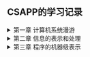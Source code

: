 ## CSAPP的学习记录

<details>
<summary> 第一章 计算机系统漫游</summary>

#### 引言

计算机系统是由**硬件**和**系统软件**组成的,它们共同工作来运行应用程序.

#### 1.1 信息就是位+上下文

hello程序的生命周期是从一个**源程序**开始的,即程序员通过编辑器创建并保存的文本文件,文件名是hello.c.也是一个比特序列.

区分不同数据对象的唯一方法是我们读到这些数据对象时的上下文.比如,在不同的上下文中,一个同样的字节序列可能表示一个整数,浮点数,字符串或者机器指令.

#### 1.2 程序被其他程序翻译成不同的格式

为了在系统上运行hello.c程序,每条C语句都必须被其他程序转化为一系列的低级机器语言指令.然后这些指令按照一种称为可执行目标程序的格式打好包,并以二进制磁盘文件的形式存放起来.目标程序也成为可执行目标文件.

在Unix系统上,从源文件到目标文件的转化是由编译器驱动程序完成的:

linux> gcc -o hello hello.c

![1](https://i.loli.net/2020/07/11/tavni1F3OQq9wZR.png)

#### 1.7 进程

一个CPU看上去都像是并发地执行多个进程,这是通过处理器在进程间切换来实现的.操作系统实现这种交错执行的进程称为**上下文切换.**]

操作系统保持跟踪进程运行所需的所有状态信息.这种状态,也就是**上下文**,包括很多信息,比如PC和寄存器文件的当前值,以及主存的内容.

#### 1.7.2 进程

一个进程实际上可以由多个称为线程的执行单元组成,每个线程都运行在进程的上下文中,并共享同样的代码和全局数据.

#### 1.7.3 虚拟内存

虚拟内存是一个抽象概念,它为每个进程提供了一个假象,即每个进程都在独占地使用主存.每个进程看见的内存都是一致的,称为虚拟地址空间.

虚拟地址空间由大量精确定义的区构成.

从最低的地址开始:

- 程序代码和数据
- 堆
- 共享库
- 栈
- 内核虚拟空间

#### 1.9.1 Amdahl定律

> S=1/(1-a+a/n)

主要观点:  要想显著加速整个系统,必须提升全系统中相当大的部分的速度.

#### 1.9.2 并发与并行

- 并发是指一个同时具有多个活动的系统,其目的是让计算机做的更多
- 并行则是指用并发来使一个系统运行得更快,目的是让计算机运行的更快.

主要是三个层次

- 线程级并发
- 指令级并行
- 单指令、多数据并行

#### 1.9.3 抽象

操作系统内核就是应用程序和硬件之间的媒介.它提供了三个基本的抽象:

1. 文件是对I/O设备的抽象
2. 虚拟内存是对主存和磁盘的抽象
3. 进程是处理器、主存和I/O设备的抽象.
</details>
<details>
<summary> 第二章 信息的表示和处理</summary>
> 孤立的一个位不是非常有用.但是,当把位组合在一起,再加上某种解释,即赋予不同的可能位模式以含义,就能够表示任何有限集合的元素.

#### intro

计算机的表示法是用有限数量的位来对一个数字编码,因此,但结果太大以至于不能表示时,某些计算就会溢出.

整数的表示虽然只能编码一个相对较小的数值范围,但是这种表示是准确的;

而浮点数虽然可以编码一个较大的数值范围,但是这种表示只是近似的.

#### 2.1.2 字数据大小

每台计算机都有一个字长,指明**指针数据**的标称大小.因为虚拟地址是以这样的一个字来编码的,所以字长决定的最重要的系统参数就是虚拟地址空间的最大大小.

使用确定大小的整数类型是程序员精确控制数据表示的最佳途径.其中包括ISO C99引入的int32_t和int64_t,分别为4字节和8字节.这样会有更好的移植性. 使用sizeof也是一种好方法.

#### 2.1.3 寻址和字节顺序

关于大小端的问题:

比如int x=0x1234567.

如果是大端法就是 01 23 45 67

小端法则是 67 45 23 01

大多数Intel兼容机都只有小端模式.

讲解程序代码: [show_byte.cpp](https://github.com/whhhite/skr_university_learning_record/blob/master/csapp/%E7%AC%AC%E4%BA%8C%E7%AB%A0/show_bytes.cpp)

##### 练习2.6:

len是不包括最后的\x00的.

##### 练习2.11:

inplace_swap这个函数是异或置换,所以中间值置0

#### 2.1.7 C语言中的位级运算

位级运算的一个常见应用是实现掩码运算，掩码是一个位模式。使用类似~0得到全1的掩码,这样的代码具有移植性.

##### 练习2.25:

length=0

0U-1=UMax,所以访问了非法地址. coredump

##### 练习2.26:

无符号数,小减大,会产生一个很大的无符号数.

#### 函数getpeername的安全漏洞

问题是由于数据类型的不匹配造成的:在一个地方是无符号数,另一个地方是有符号数.

##### 练习2.27

return (x+y)>=x 

##### 练习2.30

正溢出: x>=0 && y>=0 && (x+y)<0

负溢出: x<0 && y<0 && (x+y)>0

##### 练习2.32

x>0 y=INT_MIN,两者异号不判断溢出,但其实是溢出了.

[tsub_ok.cpp](https://github.com/whhhite/skr_university_learning_record/blob/master/csapp/%E7%AC%AC%E4%BA%8C%E7%AB%A0/show_bytes.cpp)

#### XDR库中的安全漏洞

问题是由于乘法溢出,导致复制的字节大于已分配的缓冲区的界限.

##### 练习2.37

由于uint64_t的强制类型转换,在asize这部分还不会溢出.

但是由于malloc的参数类型和是size_t,在这里还是会产生溢出.

应该修改成:

```
  uint64_t asize = ele_cnt * (uint64_t) ele_size;
  unsigned int asize2 = ele_cnt * ele_size;
  if (asize == asize2) {//执行分配 }
  else { //抛出异常}
```

#### 2.3.6 乘以常数

由于整数乘法比移位和加法的代价要大得多,许多C语言编译器试图以移位,加法和减法的组合消除很多整数乘以常数的情况.

如: x*14 则根据 14=2^3+2^2+2,编译器会重写成(x<<3)+(x<<2)+(x<<1)

##### 练习题2.42

见[div_16.cpp](https://github.com/whhhite/skr_university_learning_record/blob/master/csapp/%E7%AC%AC%E4%BA%8C%E7%AB%A0/div16.cpp)

##### 练习题2.46

A.对齐后得到结果是 0.00000000000000000000000[1100]

B.2^(-24)

C.运行了100个小时,有100 * 3600 * 10次,所以误差还是挺大的,大概0.343秒

D.差了686米

#### 2.4.2 IEEE浮点表示

V=(-1)^s × M × 2^E

将浮点数的位表示划分为三个字段

- 一个单独的符号位直接编码符号s
- k位的阶码字段 exp
- n位的小数字段frac

float中 s=1 k=8 n=23 

double中 s=1 k=11 n=52

分为三种情况:

1. 规格化的值

偏置值Bias=2^(k-1)-1

阶码的值 E=e-Bias

M=1+f,也叫做隐含的以1开头的表示

2. 非规划化的值

E=1-Bias

M=f

3. 特殊值

当阶码全为1,小数全为0则为无穷

小数非0时,则表示为NaN(Not a number)

#### 2.4.5 浮点运算

浮点加法有个最大的问题，就是不具有结合性，大数会把小的数字吃掉，这是因为舍入的原因。乘法也一样

##### 练习2.54

int转float 有可能被舍入,
</details>
<details>
<summary> 第三章 程序的机器级表示</summary>
#### 3.2.1 机器级代码

- 程序计数器(通常称为"PC",在x86-64中用%rip表示)给出将要执行的下一条指令在内存中的地址.
- 整数寄存器文件中包括16个命名的位置,分别存储64位的值.这些寄存器可以存储地址或整数数据
- 一组向量寄存器可以存放一个或多个整数或浮点数值

程序内存包含:程序的可执行机器代码,操作系统需要的一些信息,用来管理过程调用和返回的运行时栈,以及用户分配的内存块(比如说用malloc库函数分配的)



#### 3.4.1 操作数指示符

大多数指令有一个或多个操作数,指示出执行一个操作中要使用的源数据值,以及放置结果的目的位置.

各种不同的操作数的可能性被分为三种类型:

1. 立即值, 用来表示常数, 用$开头.可以直接写整数,汇编器会将其编译成对应的二进制格式.
2. 寄存器, 即寄存器的名称, 代表某个寄存器内部的值.
3. 内存引用, 代表某个内存地址的值, 也就是寻址或者说是取地址运算, 用括号包起来一个值, 这个值可以是常量, 取得的值或者是计算所得.

寻址的模式,最常用的形式是 

`计算出的内存地址 = 立即数偏移量 + Rb + Ri * s`



##### 练习题3.1

|      地址      |  值  |
| :------------: | :--: |
| 内存地址 0x100 | 0xFF |
| 内存地址 0x104 | 0xAB |
| 内存地址 0x108 | 0x13 |
| 内存地址 0x10C | 0x11 |

| 寄存器 |  值   |
| :----: | :---: |
|  %rax  | 0x100 |
|  %rcx  |  0x1  |
|  %rdx  |  0x3  |



|     操作数      |                              值                              |
| :-------------: | :----------------------------------------------------------: |
|      %rax       |                            0x100                             |
|      0x104      |                  表示寻绝对地址,结果是0xAB                   |
|     $0x108      |                          常量 0x108                          |
|     (%rax)      |        将%rax寄存器中的0x100当做地址寻址,结果是 0xFF         |
|     4(%rax)     | 表示基址+偏移量地址,为 %rax中的 0x100地址加0x4,即 0x104地址,结果为0xAB |
|  9(%rax, %rdx)  |    表示变址寻址, 为 9+ 0x100 + 0x3 = 0x10C, 所以值是0x11     |
| 260(%rcx, %rdx) |           同理地址是 260 + 1 + 3 = 0x108, 值是0x13           |
|  0xFC(,%rcx,4)  |       比例变址寻址,结果是 0xFC + 4 = 0x100, 值是 0xFF        |
| (%rax, %rdx, 4) |  带s的变址寻址,计算后的内存是 0x100 + 4*3 = 0x10C,值是0x11   |

#### 3.4.2 数据传送指令

##### MOV类

> 指令为: MOV  S , D
>
> 效果为: 传送 D<-S

在这里把S叫做源操作数, 把D叫做目的操作数.

MOV类由四条指令构成:**movb**,**movw**,**movl**,**movq**,区别是操作数大小不同.

x86-64限制了MOV的两个操作数都不能都是内存地址,如果要实现,就找寄存器当工具人. 

大多数情况中,MOV指令只会更新目的操作数指定的那些寄存器字节或内存位置.唯一例外是,**movl**指令以寄存器作为目的时,会把该寄存器的高位4字节设置为0.这是由于x86-64采用的惯例,即任何为寄存器生成的32位值得指令都会把该寄存器的高位部分置为0.

常规的movq命令只能处理32位的源操作数,将其符号扩展得到64位. 而movbsq可以直接将64位数作为源操作数, 但目的只能是寄存器.

关于MOVZ和MOVS,这两个指令都是在将较小的源值复制到较大的目的时使用.

区别在于MOVZ使用0来填充,而MOVS使用符号位来填充.

在MOVS中有个指令cltq,用于将%eax符号扩展到%rax,等价于movslq %eax,%rax.



##### 练习题3.3

`movb $0xF, (%ebx)`	内存引用的寄存器必须是4bytes，改成`movb $0xF, (%rbx)`
`movb %al, %sl`	没有叫做`sl`的寄存器,只有`sil`和`spl`.
`movl %eax, %rdx`	寄存器大小不匹配



##### 练习题3.4

|     src_t     |  dest_t  |                             指令                             |
| :-----------: | :------: | :----------------------------------------------------------: |
|     long      |   long   |          movq (%rdi),%rax; <br />move %rax, (%rsi)           |
|     char      |   int    | 扩展符号到32位,<br />movsbl (%rdi), %eax;<br />movl %eax, (%rsi) |
|     char      | unsigned |         movsbl (%rdi), %eax;<br />movl %eax, (%rsi)          |
| unsigned char |   long   | unsigned, 零扩展. 零扩展没有扩展到64位的指令,32位就相当于64位的零扩展了.<br />movzbl (%rdi), %rax<br />movq %rax, (%rsi) |
|      int      |   char   |  区别在第二步<br />movl (%rdi), %eax<br />movb %al, (%rsi)   |



##### 练习题3.5

不考虑编译优化的话是:

```
void decode1(long *xp, long *yp, long *zp){
	long temp1 = *xp;
	long temp2 = *yp;
	long temp3 = *zp;
	*yp = temp1;
	*zp = temp2;
	*xp = temp3;
}
```



#### 3.4.4 压入和弹出栈数据

从%rbp寄存器中压一个四字入栈的指令`pushq`可以分解为:

```popq可以分解为:
subq $8, %rsp
push %rbp, (%rsp)
```

`popq`可以分解为:

```
movq (%rsp), %rax
addq %$8, %rsp
```



#### 3.5.3 移位操作

移位量可以是一个立即数,或者放在单字节寄存器%cl上.

##### 练习3.9

```
// x in %rdi, n in %rsi
shift_left4_rightn:
    movq %rdi, %rax;
    salq  $4, %rax     # x <<= 4
    movq %esi, %ecx;
    sarq  %cl, %rax    # x >>= n
```

##### 练习3.10

```
long t1 = x | y;
long t2 = t1 >> 3;
long t3 = ~t2;
long t4 = z - t3;
```

##### 练习3.11:

用于置0.比move开销小.



#### 3.5.5 特殊的算术操作

`imulq`和`mulqs`: "单操作数"乘法指令,用于处理128位的乘积.其中一个参数必须在%rax中.结果用%rdx存高64位,用%rax存低64位.

`idivq`:这个是有符号数的除法指令, 操作数S是除数, 被除数固定使用%rax作为低64字节, %rdx作为高64字节. 除法进行完之后,商存储在%rax中, 而余数存储在%rdx中.

`cqto`: 这个指令没有操作数, 将%rdx的位设置为%rax的符号位



##### 练习3.12

把`cqto`改成把%rdx的位置为0;



#### 3.6.1条件码

1. CF 进位标志, 最近的操作使最高位产生进位
2. ZF 零标志, 最近的操作的结果得到0
3. SF 符号标志, 最近的操作结果是负数
4. OF 溢出标志, 最近的操作导致补码溢出,正负溢出都算



`CMP`和`TEST`只改变条件码,前者是减法,后者是与(检测正负0).

同时注意`CMP`的操作数与`SUB`是相反的.

`SET`和`JMP`都可以根据条件码进行判断操作.

##### 练习3.13

- ```
  cmpl  %esi, %edi
  setl  %al
  ```

  后缀 ‘l’ 和寄存器指示符表明是 32 位操作数，而且调用的是有符号的小于比较。所以 `data_t` 一定是 int 。

- ```
  cmpw  %si, %di
  setge %al
  ```

  后缀 ‘w’ 和寄存器指示符表明是 16 位操作数，而且调用的是有符号的大于等于。所以 `data_t` 一定是 short。

- ```
  cmpb  %sil, %dil
  setbe %al
  ```

  后缀 ‘b’ 和寄存器指示符表明是 8 位操作数，而且调用的是无符号小于等于。所以 `data_t` 一定是 unsigned char 。

- ```
  cmpq  %rsi, %rdi
  setne %al
  ```

  后缀 ‘q’ 和寄存器指示符表明是 64 位操作数，同时比较符号是 `!=` ，有符号、无符号和指针参数都是一样的。所以 `data_t` 可以是 long、unsigned long 或 char * 。



`JMP`三种用法:

1. `JMP .L1`  等于goto
2. `JMP *%rax ` 用%rax的值作为跳转目标
3. `JMP *(%rax) `以%rax的值来读地址,从内存中读出并且跳转.



##### 练习3.15

```
4003fa: 74 02    je    XXXXXX
4003fc: ff do    callq *%rax
```

> je 指令的目标为 `0x4003fc + 0x02 = 0x4003fe` 

```
40042f: 74 f4    je   XXXXXX
400431: 5d       pop  %rbp
```

> je 指令的目标为 `0x400431 - 12（0xf4是-12的一个字节的补码表示）= 0x400425` 

```
XXXXXX: 77 02    ja   400547
XXXXXX: 5d       pop  %rbp
```

> 跳转目标是绝对地址 `0x400547` 。根据字节编码，一定在距离 pop 指令 `0x2` 的地址处。所以，pop 指令地址为 `0x400547 - 0x2 = 0x400545` 。**注意，ja 指令的编码需要 2 个字节。**所以 ja 指令的地址为 `0x400543`处。

```
4005e8: e9 73 ff ff ff     jmp  XXXXXX
4005ed: 90                 nop
```

> 偏移量是 `0xffffff73` ，也就是 `-141` 。所以跳转目标为 `0x4005ed - 141 = 0x400560` 



##### 练习3.21

```
long test(long x, long y) {
    long val = 8 * x;
    if (y > 0) {
        if (x < y)
            val = y - x;
        else
            val = x & y;
    } else if (y <= -2)
        val = x + y;
    return val;
}
```

##### 练习3.23

A.`%rax` 存放 x ，`%rcx` 存放 y ，`%rdx` 存放 n 

B. 用`leaq`指令 实现+y和++;

##### 练习3.24

```
long loop_while(long a, long b)
{
    long result = 1;
    while (a < b) {
        result = result * (a + b);
        a = a + 1 ;
    }
    return result;
}
```

#### 3.7过程

过程是软件中一种很重要的抽象.它提供了一种封装代码的方式,用一组指定的参数和一个可选的返回值实现了某种功能.过程在不同的语言中的表现形式不同, 比如函数, 方法等.

##### 3.7.3 数据传送

其实就是调用规则.

| 操作数大小 | 参数数量 |      |      |      |      |      |
| :--------: | :------: | :--: | :--: | :--: | :--: | ---- |
|            |    1     |  2   |  3   |  4   |  5   | 6    |
|     64     |   %rdi   | %rsi | %rdx | %rcx | %r8  | %r9  |
|     32     |   %edi   | %esi | %edx | %ecx | %r8d | %r9d |
|     16     |   %di    | %si  | %dx  | %cx  | %r8w | %r9w |
|     8      |   %dil   | %sil | %dl  | %cl  | %r8b | %r9b |

多于6个参数的放栈上.

##### 练习3.33

根据 size得知 sizeof(a)+sizeof(b)=6

所以一个为4,一个为2.且4扩8,2变1.

`int procprob(int a, short b, long *u, char *v)`
`int procprob(int b, short a, long *v, char *u)`

</details>